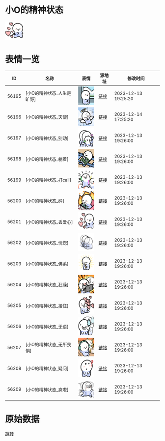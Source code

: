 # 小O的精神状态

<img src="./cover.png" height="60" alt="cover" />

# 表情一览

|ID|名称|表情|源地址|修改时间|
|----|----|----|----|----|
|56195|[小O的精神状态_人生是旷野]|<img src="./pic/056195_%5B小O的精神状态_人生是旷野%5D.png" height="60" alt="人生是旷野"/>|[链接](https://i0.hdslb.com/bfs/garb/556beff216ed5dd611b14f7ff8d7058ec9ad9dad.png)|2023-12-13 19:25:20|
|56196|[小O的精神状态_天使]|<img src="./pic/056196_%5B小O的精神状态_天使%5D.png" height="60" alt="天使"/>|[链接](https://i0.hdslb.com/bfs/garb/cb10b2822ae88d6d277ea5341c68a39eeaaba9be.png)|2023-12-14 17:25:20|
|56197|[小O的精神状态_别动]|<img src="./pic/056197_%5B小O的精神状态_别动%5D.png" height="60" alt="别动"/>|[链接](https://i0.hdslb.com/bfs/garb/c38e66dde0310fbf17a56d7ba9acefd7121461bc.png)|2023-12-13 19:26:00|
|56198|[小O的精神状态_躺着]|<img src="./pic/056198_%5B小O的精神状态_躺着%5D.png" height="60" alt="躺着"/>|[链接](https://i0.hdslb.com/bfs/garb/a9a1ed27ce24d2fa6c214889f2b46089faf84504.png)|2023-12-13 19:26:00|
|56199|[小O的精神状态_打call]|<img src="./pic/056199_%5B小O的精神状态_打call%5D.png" height="60" alt="打call"/>|[链接](https://i0.hdslb.com/bfs/garb/ca3ad5149e76509d3f309864090796bc9cedd0ed.png)|2023-12-13 19:26:00|
|56200|[小O的精神状态_砰]|<img src="./pic/056200_%5B小O的精神状态_砰%5D.png" height="60" alt="砰"/>|[链接](https://i0.hdslb.com/bfs/garb/ff158086d5cf05736f1448c44cf8da593c41524d.png)|2023-12-13 19:26:00|
|56201|[小O的精神状态_丢爱心]|<img src="./pic/056201_%5B小O的精神状态_丢爱心%5D.png" height="60" alt="丢爱心"/>|[链接](https://i0.hdslb.com/bfs/garb/6a908bda899c981456dcc24d26021b89113768f5.png)|2023-12-13 19:26:00|
|56202|[小O的精神状态_恍惚]|<img src="./pic/056202_%5B小O的精神状态_恍惚%5D.png" height="60" alt="恍惚"/>|[链接](https://i0.hdslb.com/bfs/garb/a7a60c4cb7439b69036a2672eb70bf161c561dec.png)|2023-12-13 19:26:00|
|56203|[小O的精神状态_佛系]|<img src="./pic/056203_%5B小O的精神状态_佛系%5D.png" height="60" alt="佛系"/>|[链接](https://i0.hdslb.com/bfs/garb/ca188710dd70b9a6852c78c2b1f2af85ddaa5780.png)|2023-12-13 19:26:00|
|56204|[小O的精神状态_狂躁]|<img src="./pic/056204_%5B小O的精神状态_狂躁%5D.png" height="60" alt="狂躁"/>|[链接](https://i0.hdslb.com/bfs/garb/83f3d2a0e6ec895f03a5bdc2f1fe63406b1f53cb.png)|2023-12-13 19:26:00|
|56205|[小O的精神状态_接住]|<img src="./pic/056205_%5B小O的精神状态_接住%5D.png" height="60" alt="接住"/>|[链接](https://i0.hdslb.com/bfs/garb/5a627ed34ec179b3a908b6033f877ef264c1021c.png)|2023-12-13 19:26:00|
|56206|[小O的精神状态_无语]|<img src="./pic/056206_%5B小O的精神状态_无语%5D.png" height="60" alt="无语"/>|[链接](https://i0.hdslb.com/bfs/garb/2a4e363cab1e931f79e29811dc9166b1be613764.png)|2023-12-13 19:26:00|
|56207|[小O的精神状态_无所畏惧]|<img src="./pic/056207_%5B小O的精神状态_无所畏惧%5D.png" height="60" alt="无所畏惧"/>|[链接](https://i0.hdslb.com/bfs/garb/c21a2f8fcc0f125d8c1a9ff0b339d3b9ebe31f5a.png)|2023-12-13 19:26:00|
|56208|[小O的精神状态_疑问]|<img src="./pic/056208_%5B小O的精神状态_疑问%5D.png" height="60" alt="疑问"/>|[链接](https://i0.hdslb.com/bfs/garb/0be63c3e3e99e8edea086c20c706d69166f47a7b.png)|2023-12-13 19:26:00|
|56209|[小O的精神状态_疯啦]|<img src="./pic/056209_%5B小O的精神状态_疯啦%5D.png" height="60" alt="疯啦"/>|[链接](https://i0.hdslb.com/bfs/garb/9bff38de1ab46ea34906acd76de342b6ddf31f7a.png)|2023-12-13 19:26:00|

# 原始数据

[跳转](./raw.json)

